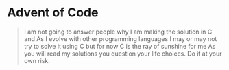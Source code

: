 # Advent of Code

> I am not going to answer people why I am 
> making the solution in C 
> and As I evolve with other programming languages 
> I may or may not try to solve it using C but for now 
> C is the ray of sunshine for me 
> As you will read my solutions you question your life 
> choices. Do it at your own risk.
